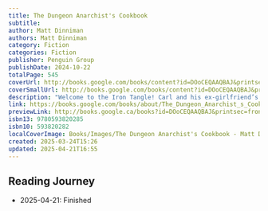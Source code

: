 ```yaml
---
title: The Dungeon Anarchist's Cookbook
subtitle: 
author: Matt Dinniman
authors: Matt Dinniman
category: Fiction
categories: Fiction
publisher: Penguin Group
publishDate: 2024-10-22
totalPage: 545
coverUrl: http://books.google.com/books/content?id=DOoCEQAAQBAJ&printsec=frontcover&img=1&zoom=1&edge=curl&source=gbs_api
coverSmallUrl: http://books.google.com/books/content?id=DOoCEQAAQBAJ&printsec=frontcover&img=1&zoom=5&edge=curl&source=gbs_api
description: "Welcome to the Iron Tangle! Carl and his ex-girlfriend’s cat, Princess Donut, have to team up with other contestants not just to survive, but to solve a deadly puzzle in this third, mind-twisting novel in the addictive Dungeon Crawler Carl series by Matt Dinniman—now with bonus material exclusive to this print edition. Earth has been transformed into the set of the galaxy’s most watched game show: Dungeon Crawler World, a nightmarish, multilevel, video game–like dungeon filled with traps, monsters, and mind-bending puzzles. Carl and Donut have survived so far, but this fourth level is unlike anything they could imagine. The Iron Tangle: an impossibly complicated subway system tied together into a knot of trains of all kinds, from classic steam engines to sleek modern cars. Up is down. Down is up. Close is far. The cars are filled with monsters, the railway stations aren’t always what they seem, and the exit is perpetually just a few stops away. The top ten list is populated, and Carl and Donut have made it. But that popularity comes with a price. They each now have a bounty on their head. They must work with other crawlers to solve the puzzle of the floor, but how can they do that when they don’t know who to trust? The secret to unraveling it all may be hidden in the pages of a seemingly useless book. Welcome, Crawlers. Welcome to the fourth floor of the dungeon. Includes part three of the exclusive bonus story “Backstage at the Pineapple Cabaret.”"
link: https://books.google.com/books/about/The_Dungeon_Anarchist_s_Cookbook.html?hl=&id=DOoCEQAAQBAJ
previewLink: http://books.google.ca/books?id=DOoCEQAAQBAJ&printsec=frontcover&dq=The+Dungeon+Anarchist%27s+Cookbook&hl=&as_pt=BOOKS&cd=2&source=gbs_api
isbn13: 9780593820285
isbn10: 593820282
localCoverImage: Books/Images/The Dungeon Anarchist's Cookbook - Matt Dinniman.jpg
created: 2025-03-24T15:26
updated: 2025-04-21T16:55
---
```



## Reading Journey

- 2025-04-21: Finished